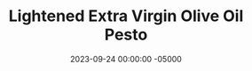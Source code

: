 ---
layout: post
title:  "Lightened Extra Virgin Olive Oil Pesto"
date:   2023-09-24 00:00:00 -05000
categories: 
- Recipes
- Sauces, etc.
permalink: /recipes/evoo-pesto
image: /assets/Food/Spreads, Sauces, Toppings/EVOO Pesto/evoo-cover.jpg
ing: evoo-ing
facts: evoo-facts
Prep: 10
Rest: 
Cook: 
Source1: https://sweetsavoryandsteph.com/skinny-pesto-sauce/
Source2: 
tags: 
- evoo
- lemon
- lemon juice
- spinach
- collard greens
- kale
- chopped
- almond
- peanut
- pistachio
- pine nut
- toasted nut
- extra virgin olive oil
- blend
- sauce
- spread
- pizza
- pasta
Description: If you're after more of a traditional pesto but still want to cut back on a bit of oil, then this pesto recipe is for you. Yes, extra virgin olive oil is a very healthy fat you should be consuming, but too much excess can lead to problems. This recipe cuts down on a bit of the oil while still preserving all the taste of the classic. Each serving is about 45g, or 3 tbsp
Instructions: 
- Add the almonds to a pan over medium heat. Toast the nuts for 2-3 minutes or until lightly fragrant and softened<br><br>

- Add the nuts and the rest of the ingredients to the food processor. Blend until smooth and combined. Thin out with more water if needed, and season with salt to taste
---